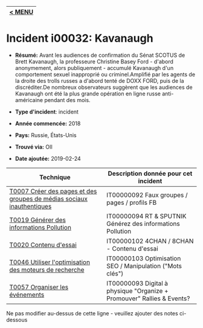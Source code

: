 |[< MENU](../README.md)|
|---|
# Incident i00032: Kavanaugh

* **Résumé:** Avant les audiences de confirmation du Sénat SCOTUS de Brett Kavanaugh, la professeure Christine Basey Ford - d'abord anonymement, alors publiquement - accumulé Kavanaugh d'un comportement sexuel inapproprié ou criminel.Amplifié par les agents de la droite des trolls russes a d'abord tenté de DOXX FORD, puis de la discréditer.De nombreux observateurs suggèrent que les audiences de Kavanaugh ont été la plus grande opération en ligne russe anti-américaine pendant des mois.

* **Type d'incident**: incident

* **Année commencée:** 2018

* **Pays:** Russie, États-Unis

* **Trouvé via:** OII

* **Date ajoutée:** 2019-02-24
 

|Technique |Description donnée pour cet incident |
|--------- |------------------------- |
|[T0007 Créer des pages et des groupes de médias sociaux inauthentiques](../../generated_pages/techniques/T0007.md) |IT00000092 Faux groupes / pages / profils FB ||[T0010 Cultiver les agents ignorants](../../generated_pages/techniques/T0010.md) |It00000104 cultiver, manipuler, exploiter les idiots utiles (Alex Jones ... entraîne des théories du complot) |
|[T0019 Générer des informations Pollution](../../generated_pages/techniques/T0019.md) |IT00000094 RT & SPUTNIK Générez des informations Pollution |
|[T0020 Contenu d'essai](../../generated_pages/techniques/T0020.md) |IT00000102 4CHAN / 8CHAN - Contenu d'essai |
|[T0046 Utiliser l'optimisation des moteurs de recherche](../../generated_pages/techniques/T0046.md) |IT00000103 Optimisation SEO / Manipulation ("Mots clés") |
|[T0057 Organiser les événements](../../generated_pages/techniques/T0057.md) |IT00000093 Digital à physique "Organize + Promouver" Rallies & Events?|


Ne pas modifier au-dessus de cette ligne - veuillez ajouter des notes ci-dessous